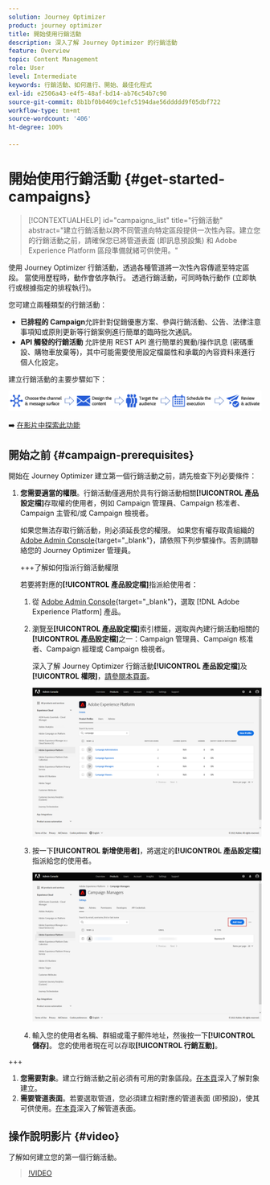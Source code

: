 ```yaml
---
solution: Journey Optimizer
product: journey optimizer
title: 開始使用行銷活動
description: 深入了解 Journey Optimizer 的行銷活動
feature: Overview
topic: Content Management
role: User
level: Intermediate
keywords: 行銷活動、如何進行、開始、最佳化程式
exl-id: e2506a43-e4f5-48af-bd14-ab76c54b7c90
source-git-commit: 8b1bf0b0469c1efc5194dae56ddddd9f05dbf722
workflow-type: tm+mt
source-wordcount: '406'
ht-degree: 100%

---
```


# 開始使用行銷活動 {#get-started-campaigns}

>[!CONTEXTUALHELP]
>id="campaigns_list"
>title="行銷活動"
>abstract="建立行銷活動以跨不同管道向特定區段提供一次性內容。建立您的行銷活動之前，請確保您已將管道表面 (即訊息預設集) 和 Adobe Experience Platform 區段準備就緒可供使用。"

使用 Journey Optimizer 行銷活動，透過各種管道將一次性內容傳遞至特定區段。 當使用歷程時，動作會依序執行。 透過行銷活動，可同時執行動作 (立即執行或根據指定的排程執行)。

您可建立兩種類型的行銷活動：

* **已排程的 Campaign**&#x200B;允許針對促銷優惠方案、參與行銷活動、公告、法律注意事項知或原則更新等行銷案例進行簡單的臨時批次通訊。
* **API 觸發的行銷活動** 允許使用 REST API 進行簡單的異動/操作訊息 (密碼重設、購物車放棄等)，其中可能需要使用設定檔屬性和承載的內容資料來進行個人化設定。

建立行銷活動的主要步驟如下：

![](assets/create-campaign-process.png)

➡️ [在影片中探索此功能](#video)

## 開始之前 {#campaign-prerequisites}

開始在 Journey Optimizer 建立第一個行銷活動之前，請先檢查下列必要條件：

1. **您需要適當的權限**。行銷活動僅適用於具有行銷活動相關&#x200B;**[!UICONTROL 產品設定檔]**&#x200B;存取權的使用者，例如 Campaign 管理員、Campaign 核准者、Campaign 主管和/或 Campaign 檢視者。

   如果您無法存取行銷活動，則必須延長您的權限。 如果您有權存取貴組織的 [Adobe Admin Console](https://adminconsole.adobe.com/){target="_blank"}，請依照下列步驟操作。否則請聯絡您的 Journey Optimizer 管理員。

   +++了解如何指派行銷活動權限

   若要將對應的&#x200B;**[!UICONTROL 產品設定檔]**&#x200B;指派給使用者：

   1. 從 [Adobe Admin Console](https://adminconsole.adobe.com/){target="_blank"}，選取 [!DNL Adobe Experience Platform] 產品。

   1. 瀏覽至&#x200B;**[!UICONTROL 產品設定檔]**&#x200B;索引標籤，選取與內建行銷活動相關的&#x200B;**[!UICONTROL 產品設定檔]**&#x200B;之一：Campaign 管理員、Campaign 核准者、Campaign 經理或 Campaign 檢視者。

      深入了解 Journey Optimizer 行銷活動&#x200B;**[!UICONTROL 產品設定檔]**&#x200B;及&#x200B;**[!UICONTROL 權限]**，[請參閱本頁面](../administration/ootb-product-profiles.md)。

      ![](assets/do-not-localize/admin_1.png)

   1. 按一下&#x200B;**[!UICONTROL 新增使用者]**，將選定的&#x200B;**[!UICONTROL 產品設定檔]**&#x200B;指派給您的使用者。

      ![](assets/do-not-localize/admin_2.png)

   1. 輸入您的使用者名稱、群組或電子郵件地址，然後按一下&#x200B;**[!UICONTROL 儲存]**。
   您的使用者現在可以存取&#x200B;**[!UICONTROL 行銷互動]**。

+++

1. **您需要對象**。建立行銷活動之前必須有可用的對象區段。[在本頁](../segment/about-segments.md)深入了解對象建立。
1. **需要管道表面**。若要選取管道，您必須建立相對應的管道表面 (即預設)，使其可供使用。[在本頁](../configuration/channel-surfaces.md)深入了解管道表面。

## 操作說明影片 {#video}

了解如何建立您的第一個行銷活動。

>[!VIDEO](https://video.tv.adobe.com/v/346680?quality=12)
